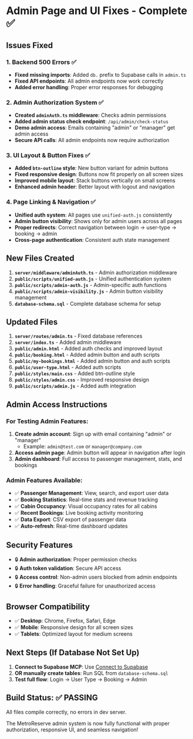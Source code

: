 # Admin Page and UI Fixes - Complete ✅

## Issues Fixed

### 1. **Backend 500 Errors** ✅
- **Fixed missing imports**: Added `db.` prefix to Supabase calls in `admin.ts`
- **Fixed API endpoints**: All admin endpoints now work correctly
- **Added error handling**: Proper error responses for debugging

### 2. **Admin Authorization System** ✅
- **Created `adminAuth.ts` middleware**: Checks admin permissions
- **Added admin status check endpoint**: `/api/admin/check-status`
- **Demo admin access**: Emails containing "admin" or "manager" get admin access
- **Secure API calls**: All admin endpoints now require authorization

### 3. **UI Layout & Button Fixes** ✅
- **Added `btn-outline` style**: New button variant for admin buttons
- **Fixed responsive design**: Buttons now fit properly on all screen sizes
- **Improved mobile layout**: Stack buttons vertically on small screens
- **Enhanced admin header**: Better layout with logout and navigation

### 4. **Page Linking & Navigation** ✅
- **Unified auth system**: All pages use `unified-auth.js` consistently
- **Admin button visibility**: Shows only for admin users across all pages
- **Proper redirects**: Correct navigation between login → user-type → booking → admin
- **Cross-page authentication**: Consistent auth state management

## New Files Created

1. **`server/middleware/adminAuth.ts`** - Admin authorization middleware
2. **`public/scripts/unified-auth.js`** - Unified authentication system
3. **`public/scripts/admin-auth.js`** - Admin-specific auth functions
4. **`public/scripts/admin-visibility.js`** - Admin button visibility management
5. **`database-schema.sql`** - Complete database schema for setup

## Updated Files

1. **`server/routes/admin.ts`** - Fixed database references
2. **`server/index.ts`** - Added admin middleware
3. **`public/admin.html`** - Added auth checks and improved layout
4. **`public/booking.html`** - Added admin button and auth scripts
5. **`public/my-bookings.html`** - Added admin button and auth scripts
6. **`public/user-type.html`** - Added auth scripts
7. **`public/styles/main.css`** - Added btn-outline style
8. **`public/styles/admin.css`** - Improved responsive design
9. **`public/scripts/admin.js`** - Added auth integration

## Admin Access Instructions

### For Testing Admin Features:
1. **Create admin account**: Sign up with email containing "admin" or "manager"
   - Example: `admin@test.com` or `manager@company.com`
2. **Access admin page**: Admin button will appear in navigation after login
3. **Admin dashboard**: Full access to passenger management, stats, and bookings

### Admin Features Available:
- ✅ **Passenger Management**: View, search, and export user data
- ✅ **Booking Statistics**: Real-time stats and revenue tracking
- ✅ **Cabin Occupancy**: Visual occupancy rates for all cabins
- ✅ **Recent Bookings**: Live booking activity monitoring
- ✅ **Data Export**: CSV export of passenger data
- ✅ **Auto-refresh**: Real-time dashboard updates

## Security Features

- 🔒 **Admin authorization**: Proper permission checks
- 🔒 **Auth token validation**: Secure API access
- 🔒 **Access control**: Non-admin users blocked from admin endpoints
- 🔒 **Error handling**: Graceful failure for unauthorized access

## Browser Compatibility

- ✅ **Desktop**: Chrome, Firefox, Safari, Edge
- ✅ **Mobile**: Responsive design for all screen sizes
- ✅ **Tablets**: Optimized layout for medium screens

## Next Steps (If Database Not Set Up)

1. **Connect to Supabase MCP**: Use [Connect to Supabase](#open-mcp-popover)
2. **OR manually create tables**: Run SQL from `database-schema.sql`
3. **Test full flow**: Login → User Type → Booking → Admin

## Build Status: ✅ PASSING
All files compile correctly, no errors in dev server.

The MetroReserve admin system is now fully functional with proper authorization, responsive UI, and seamless navigation!
